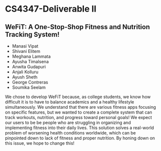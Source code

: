 # CS4347-Deliverable II
## WeFiT: A One-Stop-Shop Fitness and Nutrition Tracking System!

- Manasi Vipat
- Shivani Elitem
- Meghana Lammata
- Ayusha Timalsena
- Anwita Gudapuri
- Anjali Kolluru
- Ayush Sheth
- George Contreras
- Soumika Seelam

We chose to develop WeFiT because, as college students, we know how difficult it is to have to balance academics and a healthy lifestyle simultaneously. We understand that there are various fitness apps focusing on specific features, but we wanted to create a complete system that can track workouts, nutrition, and progress toward personal goals! We expect our users to be be people who are struggling in organizing and implementing fitness into their daily lives. This solution solves a real-world problem of worsening health conditions worldwide, which can be pinpointed down to lack of fitness and proper nutrition. By honing down on this issue, we hope to change this!


